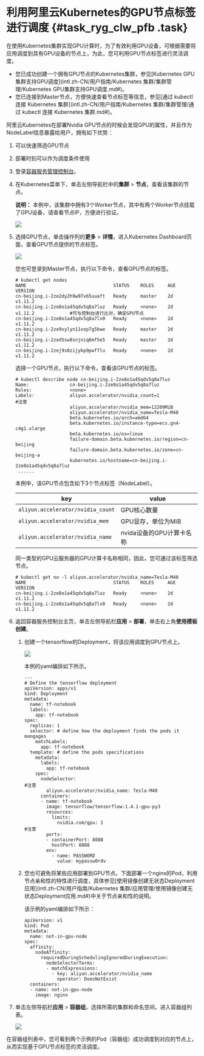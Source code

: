 # 利用阿里云Kubernetes的GPU节点标签进行调度 {#task_ryg_clw_pfb .task}

在使用Kubernetes集群实现GPU计算时，为了有效利用GPU设备，可根据需要将应用调度到具有GPU设备的节点上，为此，您可利用GPU节点标签进行灵活调度。

-   您已成功创建一个拥有GPU节点的Kubernetes集群，参见[Kubernetes GPU集群支持GPU调度](intl.zh-CN/用户指南/Kubernetes 集群/集群管理/Kubernetes GPU集群支持GPU调度.md#)。
-   您已连接到Master节点，方便快速查看节点标签等信息，参见[通过 kubectl 连接 Kubernetes 集群](intl.zh-CN/用户指南/Kubernetes 集群/集群管理/通过 kubectl 连接 Kubernetes 集群.md#)。

阿里云Kubernetes在部署Nvidia GPU节点的时候会发现GPU的属性，并且作为NodeLabel信息暴露给用户，拥有如下优势：

1.  可以快速筛选GPU节点
2.  部署时刻可以作为调度条件使用

1.  登录[容器服务管理控制台](https://cs.console.aliyun.com)。 
2.  在Kubernetes菜单下，单击左侧导航栏中的**集群** \> **节点**，查看该集群的节点。 

    **说明：** 本例中，该集群中拥有3个Worker节点，其中有两个Worker节点挂载了GPU设备，请查看节点IP，方便进行验证。

    ![](http://static-aliyun-doc.oss-cn-hangzhou.aliyuncs.com/assets/img/40309/154451351821050_zh-CN.png)

3.  选择GPU节点，单击操作列的**更多** \> **详情**，进入Kubernetes Dashboard页面，查看GPU节点提供的节点标签。 

    ![](http://static-aliyun-doc.oss-cn-hangzhou.aliyuncs.com/assets/img/40309/154451351821059_zh-CN.png)

    您也可登录到Master节点，执行以下命令，查看GPU节点的标签。

    ```
    # kubectl get nodes
    NAME                                STATUS    ROLES     AGE       VERSION
    cn-beijing.i-2ze2dy2h9w97v65uuaft   Ready     master    2d        v1.11.2
    cn-beijing.i-2ze8o1a45qdv5q8a7luz   Ready     <none>    2d        v1.11.2             #可与控制台进行比对，确定GPU节点
    cn-beijing.i-2ze8o1a45qdv5q8a7lv0   Ready     <none>    2d        v1.11.2
    cn-beijing.i-2ze9xylyn11vop7g5bwe   Ready     master    2d        v1.11.2
    cn-beijing.i-2zed5sw8snjniq6mf5e5   Ready     master    2d        v1.11.2
    cn-beijing.i-2zej9s0zijykp9pwf7lu   Ready     <none>    2d        v1.11.2
    
    ```

    选择一个GPU节点，执行以下命令，查看该GPU节点的标签。

    ```
    # kubectl describe node cn-beijing.i-2ze8o1a45qdv5q8a7luz
    Name:               cn-beijing.i-2ze8o1a45qdv5q8a7luz
    Roles:              <none>
    Labels:             aliyun.accelerator/nvidia_count=1                          #注意
                        aliyun.accelerator/nvidia_mem=12209MiB
                        aliyun.accelerator/nvidia_name=Tesla-M40
                        beta.kubernetes.io/arch=amd64
                        beta.kubernetes.io/instance-type=ecs.gn4-c4g1.xlarge
                        beta.kubernetes.io/os=linux
                        failure-domain.beta.kubernetes.io/region=cn-beijing
                        failure-domain.beta.kubernetes.io/zone=cn-beijing-a
                        kubernetes.io/hostname=cn-beijing.i-2ze8o1a45qdv5q8a7luz
     ......
    ```

    本例中，该GPU节点包含如下3个节点标签（NodeLabel）。

    |key|value|
    |---|-----|
    |`aliyun.accelerator/nvidia_count`|GPU核心数量|
    |`aliyun.accelerator/nvidia_mem`|GPU显存，单位为MiB|
    |`aliyun.accelerator/nvidia_name`|nvida设备的GPU计算卡名称|

    同一类型的GPU云服务器的GPU计算卡名称相同，因此，您可通过该标签筛选节点。

    ```
    # kubectl get no -l aliyun.accelerator/nvidia_name=Tesla-M40
    NAME                                STATUS    ROLES     AGE       VERSION
    cn-beijing.i-2ze8o1a45qdv5q8a7luz   Ready     <none>    2d        v1.11.2
    cn-beijing.i-2ze8o1a45qdv5q8a7lv0   Ready     <none>    2d        v1.11.2
    
    ```

4.  返回容器服务控制台主页，单击左侧导航栏**应用** \> **部署**，单击右上角**使用模板创建**。 
    1.  创建一个tensorflow的Deployment，将该应用调度到GPU节点上。 

        ![](http://static-aliyun-doc.oss-cn-hangzhou.aliyuncs.com/assets/img/40309/154451351821074_zh-CN.png)

        本例的yaml编排如下所示。

        ```
        ---
        # Define the tensorflow deployment
        apiVersion: apps/v1
        kind: Deployment
        metadata:
          name: tf-notebook
          labels:
            app: tf-notebook
        spec:
          replicas: 1
          selector: # define how the deployment finds the pods it mangages
            matchLabels:
              app: tf-notebook
          template: # define the pods specifications
            metadata:
              labels:
                app: tf-notebook
            spec:
              nodeSelector:                                                  #注意
                aliyun.accelerator/nvidia_name: Tesla-M40
              containers:
              - name: tf-notebook
                image: tensorflow/tensorflow:1.4.1-gpu-py3
                resources:
                  limits:
                    nvidia.com/gpu: 1                                        #注意
                ports:
                - containerPort: 8888
                  hostPort: 8888
                env:
                  - name: PASSWORD
                    value: mypassw0rdv
        ```

    2.  您也可避免将某些应用部署到GPU节点。下面部署一个nginx的Pod，利用节点亲和性的特性进行调度，具体参见[使用镜像创建无状态Deployment应用](intl.zh-CN/用户指南/Kubernetes 集群/应用管理/使用镜像创建无状态Deployment应用.md#)中关于节点亲和性的说明。 

        该示例的yaml编排如下所示：

        ```
        apiVersion: v1
        kind: Pod
        metadata:
          name: not-in-gpu-node
        spec:
          affinity:
            nodeAffinity:
              requiredDuringSchedulingIgnoredDuringExecution:
                nodeSelectorTerms:
                - matchExpressions:
                  - key: aliyun.accelerator/nvidia_name
                    operator: DoesNotExist
          containers:
          - name: not-in-gpu-node
            image: nginx
        ```

5.  单击左侧导航栏**应用** \> **容器组**，选择所需的集群和命名空间，进入容器组列表。 

    ![](http://static-aliyun-doc.oss-cn-hangzhou.aliyuncs.com/assets/img/40309/154451351821094_zh-CN.png)


在容器组列表中，您可看到两个示例的Pod（容器组）成功调度到对应的节点上，从而实现基于GPU节点标签的灵活调度。

